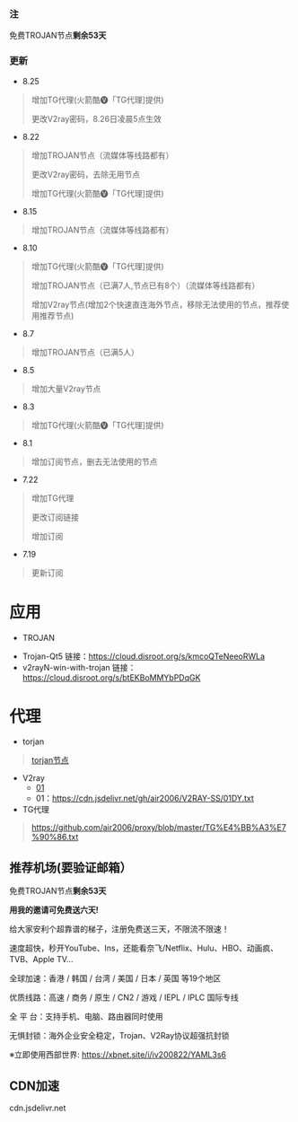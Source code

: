 ### 注

免费TROJAN节点**剩余53天**

### 更新 
- 8.25
> 增加TG代理(火箭酷🅥「TG代理]提供)
>
> 更改V2ray密码，8.26日凌晨5点生效
>
- 8.22
> 增加TROJAN节点（流媒体等线路都有）
>
> 更改V2ray密码，去除无用节点
>
> 增加TG代理(火箭酷🅥「TG代理]提供)
- 8.15
> 增加TROJAN节点（流媒体等线路都有）
- 8.10
> 增加TG代理(火箭酷🅥「TG代理]提供)
>
> 增加TROJAN节点（已满7人,节点已有8个）（流媒体等线路都有）
>
> 增加V2ray节点(增加2个快速直连海外节点，移除无法使用的节点，推荐使用推荐节点)
- 8.7
> 增加TROJAN节点（已满5人）
- 8.5
> 增加大量V2ray节点
- 8.3
> 增加TG代理(火箭酷🅥「TG代理]提供)
- 8.1
>增加订阅节点，删去无法使用的节点
- 7.22 
> 增加TG代理
>
> 更改订阅链接
>
> 增加订阅
- 7.19
> 更新订阅

# 应用
- TROJAN
 * Trojan-Qt5
 链接：https://cloud.disroot.org/s/kmcoQTeNeeoRWLa
 * v2rayN-win-with-trojan
 链接：https://cloud.disroot.org/s/btEKBoMMYbPDqGK


# 代理
- torjan
> [torjan节点](https://github.com/air2006/proxy/blob/master/tor.md)
- V2ray
  * [01](https://cdn.jsdelivr.net/gh/air2006/V2RAY-SS/01DY.txt)
  * 01：https://cdn.jsdelivr.net/gh/air2006/V2RAY-SS/01DY.txt
- TG代理
> https://github.com/air2006/proxy/blob/master/TG%E4%BB%A3%E7%90%86.txt


## 推荐机场(要验证邮箱）

免费TROJAN节点**剩余53天**

**用我的邀请可免费送六天!**

给大家安利个超靠谱的梯子，注册免费送三天，不限流不限速！

速度超快，秒开YouTube、Ins，还能看奈飞/Netflix、Hulu、HBO、动画疯、TVB、Apple TV...

全球加速：香港 / 韩国 / 台湾 / 美国 / 日本 / 英国 等19个地区

优质线路：高速 / 商务 / 原生 / CN2 / 游戏 / IEPL / IPLC 国际专线

全 平 台：支持手机、电脑、路由器同时使用

无惧封锁：海外企业安全稳定，Trojan、V2Ray协议超强抗封锁

※立即使用西部世界: https://xbnet.site/i/iv200822/YAML3s6




## CDN加速
cdn.jsdelivr.net

